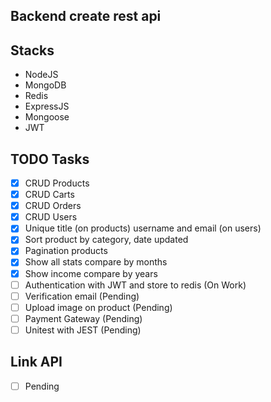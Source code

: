 ## Backend create rest api

## Stacks

- NodeJS
- MongoDB
- Redis
- ExpressJS
- Mongoose
- JWT

## TODO Tasks

- [x] CRUD Products
- [x] CRUD Carts
- [x] CRUD Orders
- [x] CRUD Users
- [x] Unique title (on products) username and email (on users)
- [x] Sort product by category, date updated
- [x] Pagination products
- [x] Show all stats compare by months
- [x] Show income compare by years
- [ ] Authentication with JWT and store to redis (On Work)
- [ ] Verification email (Pending)
- [ ] Upload image on product (Pending)
- [ ] Payment Gateway (Pending)
- [ ] Unitest with JEST (Pending)

## Link API

- [ ] Pending
